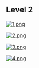 ## Level 2

[![1.png](https://i.postimg.cc/J4br5X4w/1.png)](https://postimg.cc/kBgPnBbw)

[![2.png](https://i.postimg.cc/fbbMsg7Z/2.png)](https://postimg.cc/3kzsC1bb)

[![3.png](https://i.postimg.cc/zG8JtfVy/3.png)](https://postimg.cc/3df5WYjh)

[![4.png](https://i.postimg.cc/x159WSzt/4.png)](https://postimg.cc/bZGXtWLt)
